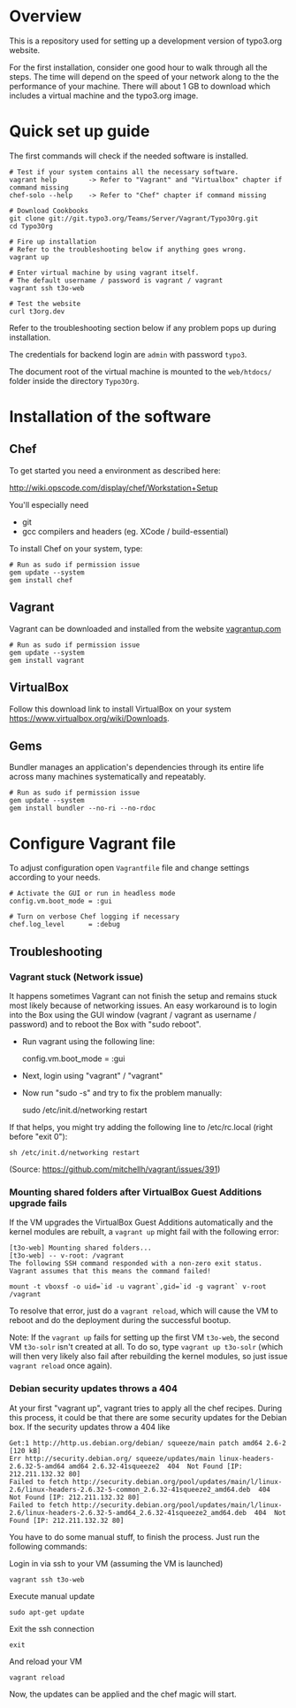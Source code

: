 # Overview

This is a repository used for setting up a development version of typo3.org website.

For the first installation, consider one good hour to walk through all the steps. The time will depend on the speed of your network along to the the performance of your machine. There will about 1 GB to download which includes a virtual machine and the typo3.org image.

# Quick set up guide

The first commands will check if the needed software is installed.

	# Test if your system contains all the necessary software.
	vagrant help        -> Refer to "Vagrant" and "Virtualbox" chapter if command missing
	chef-solo --help    -> Refer to "Chef" chapter if command missing

	# Download Cookbooks
	git clone git://git.typo3.org/Teams/Server/Vagrant/Typo3Org.git
	cd Typo3Org

	# Fire up installation
	# Refer to the troubleshooting below if anything goes wrong.
	vagrant up

	# Enter virtual machine by using vagrant itself.
	# The default username / password is vagrant / vagrant
	vagrant ssh t3o-web

	# Test the website
	curl t3org.dev

Refer to the troubleshooting section below if any problem pops up during installation.

The credentials for backend login are `admin` with password `typo3`.

The document root of the virtual machine is mounted to the `web/htdocs/` folder inside the directory `Typo3Org`. 

# Installation of the software

## Chef

To get started you need a environment as described here:

  <http://wiki.opscode.com/display/chef/Workstation+Setup>

You'll especially need

- git
- gcc compilers and headers (eg. XCode / build-essential)

To install Chef on your system, type:

	# Run as sudo if permission issue
	gem update --system
	gem install chef

## Vagrant

Vagrant can be downloaded and installed from the website [vagrantup.com](http://vagrantup.com/)

	# Run as sudo if permission issue
	gem update --system
	gem install vagrant

## VirtualBox

Follow this download link to install VirtualBox on your system <https://www.virtualbox.org/wiki/Downloads>.

## Gems

Bundler manages an application's dependencies through its entire life across many machines systematically and repeatably.

	# Run as sudo if permission issue
	gem update --system
	gem install bundler --no-ri --no-rdoc

# Configure Vagrant file

To adjust configuration open ``Vagrantfile`` file and change settings according to your needs.

	# Activate the GUI or run in headless mode
	config.vm.boot_mode = :gui

	# Turn on verbose Chef logging if necessary
	chef.log_level      = :debug

## Troubleshooting

### Vagrant stuck (Network issue)
It happens sometimes Vagrant can not finish the setup and remains stuck most likely because of networking issues. An easy workaround is to login into the Box using the GUI window (vagrant / vagrant as username / password) and to reboot the Box with "sudo reboot".

- Run vagrant using the following line:

	config.vm.boot_mode = :gui

- Next, login using "vagrant" / "vagrant"

- Now run "sudo -s" and try to fix the problem manually:

	sudo /etc/init.d/networking restart

If that helps, you might try adding the following line to /etc/rc.local (right before "exit 0"):

	sh /etc/init.d/networking restart

(Source: <https://github.com/mitchellh/vagrant/issues/391>)

### Mounting shared folders after VirtualBox Guest Additions upgrade fails

If the VM upgrades the VirtualBox Guest Additions automatically and the kernel modules are rebuilt, a `vagrant up` might fail with the following error:

	[t3o-web] Mounting shared folders...
	[t3o-web] -- v-root: /vagrant
	The following SSH command responded with a non-zero exit status.
	Vagrant assumes that this means the command failed!

	mount -t vboxsf -o uid=`id -u vagrant`,gid=`id -g vagrant` v-root /vagrant

To resolve that error, just do a `vagrant reload`, which will cause the VM to reboot and do the deployment during the successful bootup.

Note: If the `vagrant up` fails for setting up the first VM `t3o-web`, the second VM `t3o-solr` isn't created at all. To do so, type `vagrant up t3o-solr` (which will then very likely also fail after rebuilding the kernel modules, so just issue `vagrant reload` once again). 

### Debian security updates throws a 404
At your first "vagrant up", vagrant tries to apply all the chef recipes.
During this process, it could be that there are some security updates for the Debian box.
If the security updates throw a 404 like

	Get:1 http://http.us.debian.org/debian/ squeeze/main patch amd64 2.6-2 [120 kB]
	Err http://security.debian.org/ squeeze/updates/main linux-headers-2.6.32-5-amd64 amd64 2.6.32-41squeeze2  404  Not Found [IP: 212.211.132.32 80]
	Failed to fetch http://security.debian.org/pool/updates/main/l/linux-2.6/linux-headers-2.6.32-5-common_2.6.32-41squeeze2_amd64.deb  404  Not Found [IP: 212.211.132.32 80]
	Failed to fetch http://security.debian.org/pool/updates/main/l/linux-2.6/linux-headers-2.6.32-5-amd64_2.6.32-41squeeze2_amd64.deb  404  Not Found [IP: 212.211.132.32 80]

You have to do some manual stuff, to finish the process.
Just run the following commands:

Login in via ssh to your VM (assuming the VM is launched)

	vagrant ssh t3o-web

Execute manual update

	sudo apt-get update

Exit the ssh connection

	exit

And reload your VM

	vagrant reload

Now, the updates can be applied and the chef magic will start.
